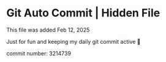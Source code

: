 # Git Auto Commit | Hidden File

This file was added Feb 12, 2025

Just for fun and keeping my daily git commit active 🤪

commit number: 3214739
